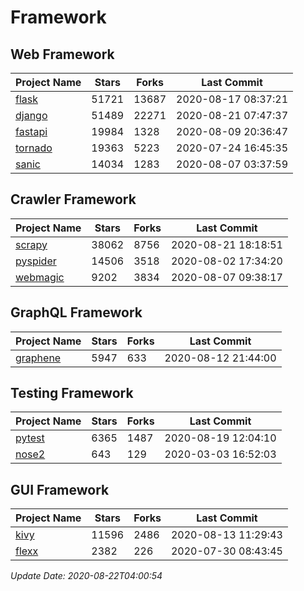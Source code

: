 # Framework

## Web Framework

| Project Name | Stars | Forks | Last Commit |
| ------------ | ----- | ----- | ----------- |
| [flask](https://github.com/pallets/flask) | 51721 | 13687 | 2020-08-17 08:37:21 |
| [django](https://github.com/django/django) | 51489 | 22271 | 2020-08-21 07:47:37 |
| [fastapi](https://github.com/tiangolo/fastapi) | 19984 | 1328 | 2020-08-09 20:36:47 |
| [tornado](https://github.com/tornadoweb/tornado) | 19363 | 5223 | 2020-07-24 16:45:35 |
| [sanic](https://github.com/huge-success/sanic) | 14034 | 1283 | 2020-08-07 03:37:59 |

## Crawler Framework

| Project Name | Stars | Forks | Last Commit |
| ------------ | ----- | ----- | ----------- |
| [scrapy](https://github.com/scrapy/scrapy) | 38062 | 8756 | 2020-08-21 18:18:51 |
| [pyspider](https://github.com/binux/pyspider) | 14506 | 3518 | 2020-08-02 17:34:20 |
| [webmagic](https://github.com/code4craft/webmagic) | 9202 | 3834 | 2020-08-07 09:38:17 |

## GraphQL Framework

| Project Name | Stars | Forks | Last Commit |
| ------------ | ----- | ----- | ----------- |
| [graphene](https://github.com/graphql-python/graphene) | 5947 | 633 | 2020-08-12 21:44:00 |

## Testing Framework

| Project Name | Stars | Forks | Last Commit |
| ------------ | ----- | ----- | ----------- |
| [pytest](https://github.com/pytest-dev/pytest) | 6365 | 1487 | 2020-08-19 12:04:10 |
| [nose2](https://github.com/nose-devs/nose2) | 643 | 129 | 2020-03-03 16:52:03 |

## GUI Framework

| Project Name | Stars | Forks | Last Commit |
| ------------ | ----- | ----- | ----------- |
| [kivy](https://github.com/kivy/kivy) | 11596 | 2486 | 2020-08-13 11:29:43 |
| [flexx](https://github.com/flexxui/flexx) | 2382 | 226 | 2020-07-30 08:43:45 |

*Update Date: 2020-08-22T04:00:54*